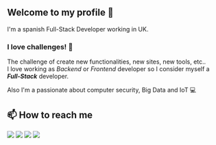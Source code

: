 ## Welcome to my profile 👋

I'm a spanish Full-Stack Developer working in UK. 

### **I love challenges!** 💪

The challenge of create new functionalities, new sites, new tools, etc.. \
I love working as _Backend_ or _Frontend_ developer so I consider myself a _**Full-Stack**_ developer.

Also I'm a passionate about computer security, Big Data and IoT 💻


## 📫 How to reach me

<a href="https://salvagr.com"><img src="https://img.shields.io/badge/website-green.svg?style=for-the-badge&logo=&logoColor=white"/></a>
<a href="https://www.linkedin.com/in/salvador-gil-rosales/"><img src="https://img.shields.io/badge/LinkedIn-blue.svg?style=for-the-badge&logo=LinkedIn&logoColor=white"/></a>
<a href="https://www.instagram.com/salva_gr/"><img src="https://img.shields.io/badge/instagram-E4405F.svg?style=for-the-badge&logo=instagram&logoColor=white"/></a>
<a href="https://twitter.com/salvagr_"><img src="https://img.shields.io/badge/twitter-1DA1F2.svg?style=for-the-badge&logo=twitter&logoColor=white"/></a>


